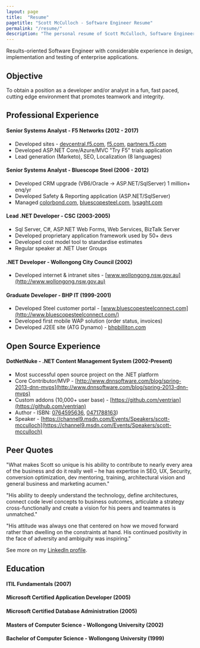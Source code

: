 ```yaml
---
layout: page
title:  "Resume"
pagetitle: "Scott McCulloch - Software Engineer Resume"
permalink: "/resume/"
description: "The personal resume of Scott McCulloch, Software Engineer from Wollongong, Australia."
---
```


Results-oriented Software Engineer with considerable experience in design, implementation and testing of enterprise applications. 

## Objective

To obtain a position as a developer and/or analyst in a fun, fast paced, cutting edge environment that promotes teamwork and integrity. 

## Professional Experience

#### Senior Systems Analyst - F5 Networks (2012 - 2017)

- Developed sites - [devcentral.f5.com](https://devcentral.f5.com), [f5.com](https://f5.com), [partners.f5.com](https://partners.f5.com)
- Developed ASP.NET Core/Azure/MVC "Try F5" trials application
- Lead generation (Marketo), SEO,  Localization (8 languages)

#### Senior Systems Analyst - Bluescope Steel (2006 - 2012)

- Developed CRM upgrade (VB6/Oracle -> ASP.NET/SqlServer) 1 million+ enq/yr
- Developed Safety & Reporting application (ASP.NET/SqlServer)
- Managed [colorbond.com](http://colorbond.com), [bluescopesteel.com](http://www.bluescopesteel.com), [lysaght.com](http://lysaght.com)

#### Lead .NET Developer - CSC (2003-2005)

- Sql Server, C#, ASP.NET Web Forms, Web Services, BizTalk Server
- Developed proprietary application framework used by 50+ devs
- Developed cost model tool to standardise estimates
- Regular speaker at .NET User Groups

#### .NET Developer - Wollongong City Council (2002)

- Developed internet & intranet sites - [www.wollongong.nsw.gov.au](http://www.wollongong.nsw.gov.au)

#### Graduate Developer - BHP IT (1999-2001)

- Developed Steel customer portal - [www.bluescopesteelconnect.com](http://www.bluescopesteelconnect.com/)
- Developed first mobile WAP solution (order status, invoices)
- Developed J2EE site (ATG Dynamo) - [bhpbilliton.com](http://bhpbilliton.com) 

## Open Source Experience

#### DotNetNuke - .NET Content Management System (2002-Present)

- Most successful open source project on the .NET platform
- Core Contributor/MVP - [http://www.dnnsoftware.com/blog/spring-2013-dnn-mvps](http://www.dnnsoftware.com/blog/spring-2013-dnn-mvps)
- Custom addons (10,000+ user base) - [https://github.com/ventrian](https://github.com/ventrian)
- Author - ISBN: [0764595636](https://www.amazon.com/Professional-DotNetNuke-ASP-NET-Portals-Walker/dp/0764595636), [0471788163](https://www.amazon.com/Professional-DotNetNuke-Application-Framework-ASP-NET/dp/0471788163))
- Speaker - [https://channel9.msdn.com/Events/Speakers/scott-mcculloch](https://channel9.msdn.com/Events/Speakers/scott-mcculloch)

## Peer Quotes

"What makes Scott so unique is his ability to contribute to nearly every area of the business and do it really well – he has expertise in SEO, UX, Security, conversion optimization, dev mentoring, training, architectural vision and general business and marketing acumen."

"His ability to deeply understand the technology, define architectures, connect code level concepts to business outcomes, articulate a strategy cross-functionally and create a vision for his peers and teammates is unmatched."

"His attitude was always one that centered on how we moved forward rather than dwelling on the constraints at hand. His continued positivity in the face of adversity and ambiguity was inspiring."

See more on my [LinkedIn profile](https://www.linkedin.com/in/sjmcculloch/).

## Education

#### ITIL Fundamentals (2007)

#### Microsoft Certified Application Developer (2005)

#### Microsoft Certified Database Administration (2005)

#### Masters of Computer Science - Wollongong University (2002)

#### Bachelor of Computer Science - Wollongong University (1999)




